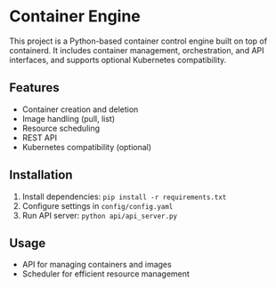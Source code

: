 # Container Engine

This project is a Python-based container control engine built on top of containerd. It includes container management, orchestration, and API interfaces, and supports optional Kubernetes compatibility.

## Features
- Container creation and deletion
- Image handling (pull, list)
- Resource scheduling
- REST API
- Kubernetes compatibility (optional)

## Installation
1. Install dependencies: `pip install -r requirements.txt`
2. Configure settings in `config/config.yaml`
3. Run API server: `python api/api_server.py`

## Usage
- API for managing containers and images
- Scheduler for efficient resource management


